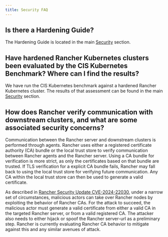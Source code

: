 ```yaml
---
title: Security FAQ
---
```


<head>
  <link rel="canonical" href="https://ranchermanager.docs.rancher.com/faq/security"/>
</head>

## Is there a Hardening Guide?

The Hardening Guide is located in the main [Security](../reference-guides/rancher-security/rancher-security.md) section.

## Have hardened Rancher Kubernetes clusters been evaluated by the CIS Kubernetes Benchmark? Where can I find the results?

We have run the CIS Kubernetes benchmark against a hardened Rancher Kubernetes cluster.  The results of that assessment can be found in the main [Security](../reference-guides/rancher-security/rancher-security.md) section.

## How does Rancher verify communication with downstream clusters, and what are some associated security concerns?

Communication between the Rancher server and downstream clusters is performed through agents. Rancher uses either a registered certificate authority (CA) bundle or the local trust store to verify communication between Rancher agents and the Rancher server. Using a CA bundle for verification is more strict, as only the certificates based on that bundle are trusted. If TLS verification for a explicit CA bundle fails, Rancher may fall back to using the local trust store for verifying future communication. Any CA within the local trust store can then be used to generate a valid certificate.

As described in [Rancher Security Update CVE-2024-22030](https://www.suse.com/c/rancher-security-update/), under a narrow set of circumstances, malicious actors can take over Rancher nodes by exploiting the behavior of Rancher CAs. For the attack to succeed, the malicious actor must generate a valid certificate from either a valid CA in the targeted Rancher server, or from a valid registered CA. The attacker also needs to either hijack or spoof the Rancher server-url as a preliminary step. Rancher is currently evaluating Rancher CA behavior to mitigate against this and any similar avenues of attack. 
